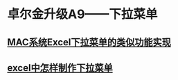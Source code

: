 # 卓尔金升级A9——下拉菜单

## [MAC系统Excel下拉菜单的类似功能实现](https://jingyan.baidu.com/article/154b463109f51828ca8f41b8.html)

## [excel中怎样制作下拉菜单](https://jingyan.baidu.com/article/3a2f7c2e554d6926aed61167.html)
